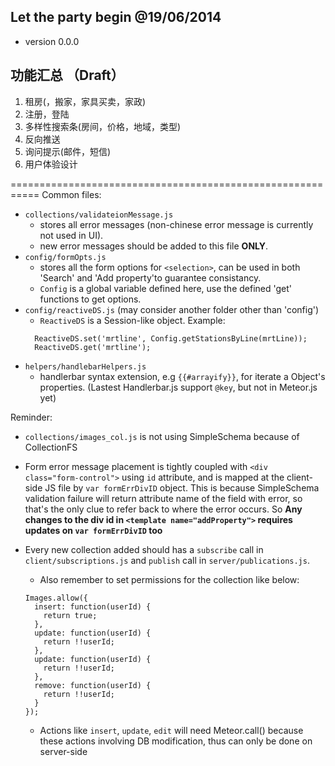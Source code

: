 ## Let the party begin @19/06/2014

- version 0.0.0

## 功能汇总 （Draft）
1.  租房(，搬家，家具买卖，家政)
2.  注册，登陆
3.  多样性搜索条(房间，价格，地域，类型)
4.  反向推送
5.  询问提示(邮件，短信)
6.  用户体验设计

===========================================================
Common files:
- `collections/validateionMessage.js` 
  - stores all error messages (non-chinese error message is currently not used in UI).
  - new error messages should be added to this file **ONLY**.
- `config/formOpts.js`
  - stores all the form options for `<selection>`, can be used in both 'Search' and 'Add property'to guarantee consistancy.
  - `Config` is a global variable defined here, use the defined 'get' functions to get options.
- `config/reactiveDS.js` (may consider another folder other than 'config')
  - `ReactiveDS` is a Session-like object. Example: 
  ```
    ReactiveDS.set('mrtline', Config.getStationsByLine(mrtLine));
    ReactiveDS.get('mrtline');
  ```
- `helpers/handlebarHelpers.js`
  - handlerbar syntax extension, e.g `{{#arrayify}}`, for iterate a Object's properties. (Lastest Handlerbar.js support `@key`, but not in Meteor.js yet)

Reminder:
- `collections/images_col.js` is not using SimpleSchema because of CollectionFS

- Form error message placement is tightly coupled with `<div class="form-control">` using `id` attribute, and is mapped at the client-side JS file by `var formErrDivID` object. This is because SimpleSchema validation failure will return attribute name of the field with error, so that's the only clue to refer back to where the error occurs. So **Any changes to the div id in `<template name="addProperty">` requires updates on `var formErrDivID` too**

- Every new collection added should has a `subscribe` call in `client/subscriptions.js` and `publish` call in `server/publications.js`. 
  - Also remember to set permissions for the collection like below:
  ```
  Images.allow({
    insert: function(userId) {
      return true;
    },
    update: function(userId) {
      return !!userId;
    },
    update: function(userId) {
      return !!userId;
    },
    remove: function(userId) {
      return !!userId;
    }
  });
  ```
  - Actions like `insert`, `update`, `edit` will need Meteor.call() because these actions involving DB modification, thus can only be done on server-side

